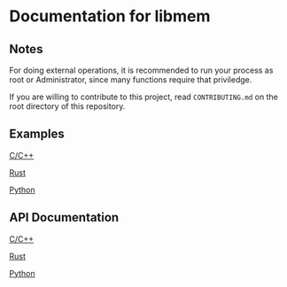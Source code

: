 # Documentation for libmem

## Notes

For doing external operations, it is recommended to run your process as root or Administrator, since many functions require that priviledge.

If you are willing to contribute to this project, read `CONTRIBUTING.md` on the root directory of this repository.

## Examples

[C/C++](examples/c)

[Rust](examples/rust)

[Python](examples/python)

## API Documentation

[C/C++](api/c)

[Rust](api/rust)

[Python](api/python)

